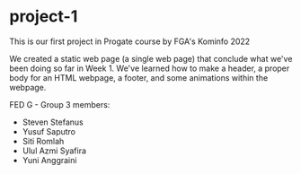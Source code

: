 # project-1
This is our first project in Progate course by FGA's Kominfo 2022

We created a static web page (a single web page) that conclude what we've been doing so far in Week 1.
We've learned how to make a header, a proper body for an HTML webpage, a footer, and some animations within the webpage.

FED G - Group 3 members:
<ul> 
  <li>Steven Stefanus</li>
  <li>Yusuf Saputro</li>
  <li>Siti Romlah</li>
  <li>Ulul Azmi Syafira</li>
  <li>Yuni Anggraini</li>
</ul>
